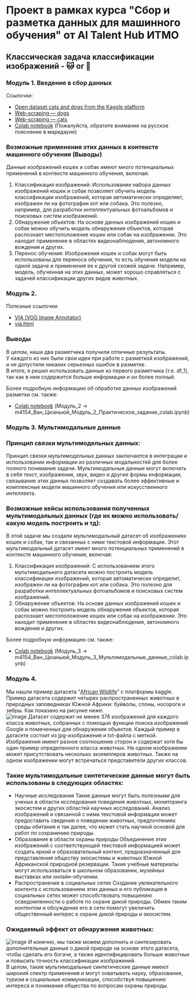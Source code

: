 # Проект в рамках курса "Сбор и разметка данных для машинного обучения" от AI Talent Hub ИТМО
## Классическая задача классификации изображений - 🐱 or 🐶
### Модуль 1. Введение в сбор данных  
Cсылочки:
- [Open dataset cats and dogs from the Kaggle platform](https://www.kaggle.com/datasets/tongpython/cat-and-dog/data)
- [Web-scraping — dogs](https://pixnio.com/ru/%25D1%2584%25D0%25BE%25D1%2582%25D0%25BE/%D0%B6%D0%B8%D0%B2%D0%BE%D1%82%D0%BD%D1%8B%D1%85/%D1%81%D0%BE%D0%B1%D0%B0%D0%BA%D0%B8) 
- [Web-scraping — cats](https://pixnio.com/ru/%25D1%2582%25D0%25B5%25D0%25B3/%D0%BA%D0%BE%D1%88%D0%BA%D0%B0)
- [Colab notebook](https://colab.research.google.com/drive/1QefrCfW0jj-GqKXbrjAlOsS6Pw4Xmdvp?usp=sharing) (Пожалуйста, обратите внимание на русское пояснение в маркдауне)
### Возможные применения этих данных в контексте машинного обучения (Выводы)
Данные изображений кошек и собак имеют много потенциальных применений в контексте машинного обучения, включая:
1) Классификация изображений: Использование набора данных изображений кошек и собак позволяет обучить модель классификации изображений, которая автоматически определяет, изображен ли на фотографии кот или собака. Это полезно, например, для разработки интеллектуальных фотоальбомов и поисковых систем изображений.
2) Обнаружение объектов: На основе данных изображений кошек и собак можно обучить модель обнаружения объектов, которая распознает местоположение кошек или собак на изображении. Это находит применение в областях видеонаблюдения, автономного вождения и других.
3) Перенос обучения: Изображения кошек и собак могут быть использованы для переноса обучения, то есть обучения модели на одной задаче и применения ее к другой схожей задаче. Например, модель, обученная на этих данных, может хорошо справляться с задачей классификации других видов животных.

### Модуль 2.
Полезные ссылочки:
- [VIA (VGG Image Annotator)](https://www.robots.ox.ac.uk/~vgg/software/via/)
- [via.html](https://www.robots.ox.ac.uk/~vgg/software/via/via.html)
### Выводы
В целом, наши два разметчика получили отличные результаты.  
У каждого из них были свои идеи при работе с разметкой изображений, и не допустили никаких серьезных ошибок в разметке.  
В итоге, я решил использовать данные из первого разметчика (т.е. df_1), так как в нем содержится больше информации и он более полный.

Более подробную информацию об обработке данных изображений разметки см. также:
- [Colab notebook](https://colab.research.google.com/drive/1zZKYIRrRDK33TuXnf-8n25ErVvXv51Cn?usp=sharing) (Модуль_2 → m4154_Ван_Цюаньюй_Модуль_2_Практическое_задание_colab.ipynb)

### Модуль 3. Мультимодальные данные
### Принцип связки мультимодельных данных:
Принцип связки мультимодельных данных заключается в интеграции и использовании информации из различных модальностей для более полного понимания задачи. Мультимодальные данные могут включать в себя текст, изображения, звук, видео и другие формы информации, связывание этих данных позволяет создавать более эффективные и комплексные модели машинного обучения или искусственного интеллекта.
### Возможные кейсы использования полученных мультимодальных данных (где их можно использовать/какую модель построить и тд):
В этой задаче мы создали мультимодальный датасет об изображениях кошек и собак, так и связанных с ними текстовой информации.
Этот мультимодальный датасет имеет много потенциальных применений в контексте машинного обучения, включая:
1) Классификация изображений: С использованием этого мультимодального датасета можно построить модель классификации изображений, которая автоматически определит, изображен ли на фотографии кот или собака. Это полезно для разработки интеллектуальных фотоальбомов и поисковых систем изображений.
2) Обнаружение объектов: На основе данных изображений кошек и собак можно построить модель обнаружения объектов, которая распознает местоположение кошек или собак на изображении. Это находит применение в областях видеонаблюдения, автономного вождения и других.

Более подробную информацию см. также:
- [Colab notebook](https://colab.research.google.com/drive/1oT3BOKGsF5d8R9MCGOcwoeH8Gvysx13I?usp=sharing) (Модуль_3 → m4154_Ван_Цюаньюй_Модуль_3_Мультимодальные_данные_colab.ipynb)

### Модуль 4.
Мы нашли пример датасета “[African Wildlife](https://www.kaggle.com/datasets/biancaferreira/african-wildlife/data)” с платформы kaggle.  
Пример датасета содержит четырех распространенных животных в природных заповедниках Южной Африки: буйволы, слоны, носороги и зебры. 
Как показано на рисунке ниже:  
![image](https://github.com/gdnjr5233/Data-collection-and-markup-for-machine-learning/assets/64023974/e6c08f08-1238-4d2a-8844-6c93e9d7034c)
Датасет содержит не менее 376 изображений для каждого класса животных, собранных с помощью функции поиска изображений Google и помеченных для обнаружения объектов. Каждый пример в датасете состоит из jpg-изображения и txt-файла с меткой. Изображения имеют разное соотношение сторон и содержат хотя бы один пример определенного класса животных. На одном изображении может присутствовать несколько экземпляров животных. Также на одном изображении могут встречаться представители других классов.
### Такие мультимодальные синтетические данные могут быть использованы в следующих областях:
- Научные исследования
Такие данные могут быть полезными для ученых в области исследования поведения животных, мониторинга экосистем и других областей научных исследований. Анализ изображений и связанной с ними текстовой информации может предоставить сведения о поведении животных, предпочтениях среды обитания и так далее, что может стать научной основой для работ по сохранению природы.
- Образование в области охраны природы
Объединение этих изображений с соответствующей текстовой информацией может создать яркий и образовательный контент, предназначенный для представления обществу экосистемы и животных Южной Африканской природной резервации. Такие учебные материалы могут использоваться в школьном образовании, музейных выставках или онлайн-обучении.
- Распространение в социальных сетях
Создание увлекательного контента с использованием этих данных и его публикация в социальных сетях может способствовать повышению осведомленности о работе по охране дикой природы. Обмен таким контентом и обсуждение его в сети помогут увеличить общественный интерес к охране дикой природы и экосистем.
### Ожидаемый эффект от обнаружения животных:
![image](https://github.com/gdnjr5233/Data-collection-and-markup-for-machine-learning/assets/64023974/85e4e9f1-19e1-40cb-9633-106f6b978cb8)
И конечно, мы также можем дополнить и синтезировать дополнительные данные о дикой природе на основе этого датасета, чтобы сделать его богаче, а также идентифицировать больше животных и повысить точность классификации изображений.  
В целом, такие мультимодальные синтетические данные имеют широкий спектр применения и могут охватывать науку, образование, туризм и социальные коммуникации, способствуя повышению интереса и понимания общества по вопросам охраны природы.
